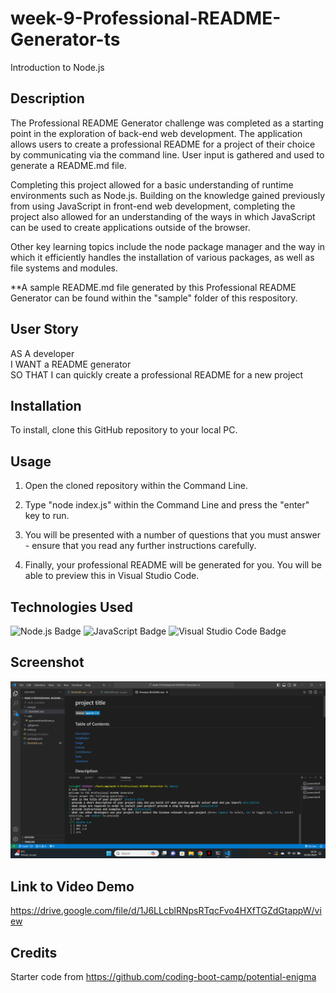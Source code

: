 # week-9-Professional-README-Generator-ts

Introduction to Node.js

## Description

The Professional README Generator challenge was completed as a starting point in the exploration of back-end web development. 
The application allows users to create a professional README for a project of their choice by communicating via the command line. 
User input is gathered and used to generate a README.md file. 

Completing this project allowed for a basic understanding of runtime environments such as Node.js. 
Building on the knowledge gained previously from using JavaScript in front-end web development, completing the project also allowed for an understanding of the ways in which JavaScript can be used to create applications outside of the browser. 

Other key learning topics include the node package manager and the way in which it efficiently handles the installation of various packages, as well as file systems and modules.

**A sample README.md file generated by this Professional README Generator can be found within the "sample" folder of this respository.

## User Story

AS A developer<br>
I WANT a README generator<br>
SO THAT I can quickly create a professional README for a new project

## Installation

To install, clone this GitHub repository to your local PC.

## Usage 

1. Open the cloned repository within the Command Line.<br>

2. Type "node index.js" within the Command Line and press the "enter" key to run.<br>

3. You will be presented with a number of questions that you must answer - ensure that you read any further instructions carefully.<br>

4. Finally, your professional README will be generated for you. You will be able to preview this in Visual Studio Code.


## Technologies Used

![Node.js Badge](https://img.shields.io/badge/Node.js-393?logo=nodedotjs&logoColor=fff&style=for-the-badge)
![JavaScript Badge](https://img.shields.io/badge/JavaScript-F7DF1E?logo=javascript&logoColor=000&style=for-the-badge)
![Visual Studio Code Badge](https://img.shields.io/badge/Visual%20Studio%20Code-007ACC?logo=visualstudiocode&logoColor=fff&style=for-the-badge)


## Screenshot

![Screenshot of application](<Screenshot 2024-02-12 163222.png>)

## Link to Video Demo

https://drive.google.com/file/d/1J6LLcblRNpsRTqcFvo4HXfTGZdGtappW/view 

## Credits

Starter code from https://github.com/coding-boot-camp/potential-enigma 


